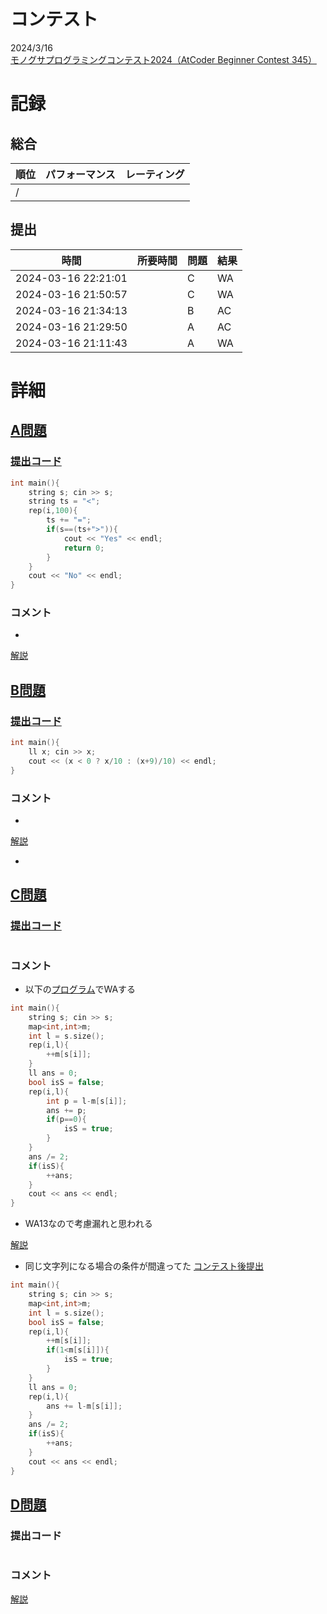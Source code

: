 # コンテスト
2024/3/16<br>
[モノグサプログラミングコンテスト2024（AtCoder Beginner Contest 345）](https://atcoder.jp/contests/abc345)

# 記録
## 総合
|  順位  |  パフォーマンス  | レーティング |
| ---- | ---- | ---- |
|   /   |  |  |

## 提出
|  時間  |  所要時間  |  問題  | 結果 |
| ---- | ---- | ---- | ---- |
| 2024-03-16 22:21:01 |  | C | WA |
| 2024-03-16 21:50:57 |  | C | WA |
| 2024-03-16 21:34:13 |  | B | AC |
| 2024-03-16 21:29:50 |  | A | AC |
| 2024-03-16 21:11:43 |  | A | WA |


# 詳細
## [A問題](https://atcoder.jp/contests/abc345/tasks/abc345_a)
### [提出コード](https://atcoder.jp/contests/abc345/submissions/51310246)
```c++
int main(){
    string s; cin >> s;
    string ts = "<";
    rep(i,100){
        ts += "=";
        if(s==(ts+">")){
            cout << "Yes" << endl;
            return 0;
        }
    }
    cout << "No" << endl;
}
```

### コメント

* 

[解説](https://atcoder.jp/contests/abc345/editorial/9574)


## [B問題](https://atcoder.jp/contests/abc345/tasks/abc345_b)
### [提出コード](https://atcoder.jp/contests/abc345/submissions/51313475)
```c++
int main(){
    ll x; cin >> x;
    cout << (x < 0 ? x/10 : (x+9)/10) << endl;
} 
```

### コメント

* 

[解説](https://atcoder.jp/contests/abc345/editorial/9562)

* 


## [C問題](https://atcoder.jp/contests/abc345/tasks/abc345_c)
### [提出コード]()

```c++

```

### コメント
* 以下の[プログラム](https://atcoder.jp/contests/abc345/submissions/51337990)でWAする

```c++
int main(){
    string s; cin >> s;
    map<int,int>m;
    int l = s.size();
    rep(i,l){
        ++m[s[i]];
    }
    ll ans = 0;
    bool isS = false;
    rep(i,l){
        int p = l-m[s[i]];
        ans += p;
        if(p==0){
            isS = true;
        }
    }
    ans /= 2;
    if(isS){
        ++ans; 
    }
    cout << ans << endl;
} 
```
* WA13なので考慮漏れと思われる

[解説](https://atcoder.jp/contests/abc345/editorial/9575)

* 同じ文字列になる場合の条件が間違ってた
[コンテスト後提出](https://atcoder.jp/contests/abc345/editorial/9575)

```c++
int main(){
    string s; cin >> s;
    map<int,int>m;
    int l = s.size();
    bool isS = false;
    rep(i,l){
        ++m[s[i]];
        if(1<m[s[i]]){
            isS = true;
        }
    }
    ll ans = 0;
    rep(i,l){
        ans += l-m[s[i]];
    }
    ans /= 2;
    if(isS){
        ++ans; 
    }
    cout << ans << endl;
}   
```


## [D問題]()
### 提出コード

```c++

```

### コメント

[解説]()
